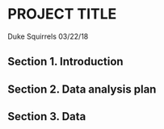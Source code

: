 PROJECT TITLE
================
Duke Squirrels
03/22/18

Section 1. Introduction
-----------------------

Section 2. Data analysis plan
-----------------------------

Section 3. Data
---------------
